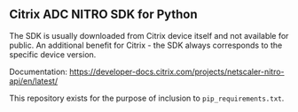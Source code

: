 ## Citrix ADC NITRO SDK for Python

The SDK is usually downloaded from Citrix device itself and not available for public.
An additional benefit for Citrix - the SDK always corresponds to the specific device version.

Documentation: https://developer-docs.citrix.com/projects/netscaler-nitro-api/en/latest/

This repository exists for the purpose of inclusion to `pip_requirements.txt`.
